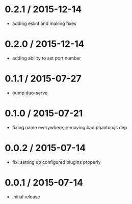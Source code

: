 
0.2.1 / 2015-12-14
==================

  * adding eslint and making fixes

0.2.0 / 2015-12-14
==================

  * adding ability to set port number

0.1.1 / 2015-07-27
==================

  * bump duo-serve

0.1.0 / 2015-07-21
==================

  * fixing name everywhere, removing bad phantomjs dep

0.0.2 / 2015-07-14
==================

  * fix: setting up configured plugins properly

0.0.1 / 2015-07-14
==================

  * initial release
